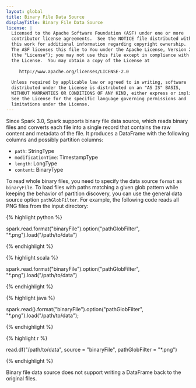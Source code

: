 ```yaml
---
layout: global
title: Binary File Data Source
displayTitle: Binary File Data Source
license: |
  Licensed to the Apache Software Foundation (ASF) under one or more
  contributor license agreements.  See the NOTICE file distributed with
  this work for additional information regarding copyright ownership.
  The ASF licenses this file to You under the Apache License, Version 2.0
  (the "License"); you may not use this file except in compliance with
  the License.  You may obtain a copy of the License at
 
     http://www.apache.org/licenses/LICENSE-2.0
 
  Unless required by applicable law or agreed to in writing, software
  distributed under the License is distributed on an "AS IS" BASIS,
  WITHOUT WARRANTIES OR CONDITIONS OF ANY KIND, either express or implied.
  See the License for the specific language governing permissions and
  limitations under the License.
---
```


Since Spark 3.0, Spark supports binary file data source,
which reads binary files and converts each file into a single record that contains the raw content
and metadata of the file.
It produces a DataFrame with the following columns and possibly partition columns:
* `path`: StringType
* `modificationTime`: TimestampType
* `length`: LongType
* `content`: BinaryType

To read whole binary files, you need to specify the data source `format` as `binaryFile`.
To load files with paths matching a given glob pattern while keeping the behavior of partition discovery,
you can use the general data source option `pathGlobFilter`.
For example, the following code reads all PNG files from the input directory:

<div class="codetabs">

<div data-lang="python" markdown="1">
{% highlight python %}

spark.read.format("binaryFile").option("pathGlobFilter", "*.png").load("/path/to/data")

{% endhighlight %}
</div>

<div data-lang="scala" markdown="1">
{% highlight scala %}

spark.read.format("binaryFile").option("pathGlobFilter", "*.png").load("/path/to/data")

{% endhighlight %}
</div>

<div data-lang="java" markdown="1">
{% highlight java %}

spark.read().format("binaryFile").option("pathGlobFilter", "*.png").load("/path/to/data");

{% endhighlight %}
</div>

<div data-lang="r" markdown="1">
{% highlight r %}

read.df("/path/to/data", source = "binaryFile", pathGlobFilter = "*.png")

{% endhighlight %}
</div>

</div>

Binary file data source does not support writing a DataFrame back to the original files.
